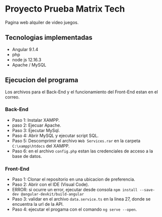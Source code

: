 # Proyecto Prueba Matrix Tech

Pagina web alquiler de video juegos.

## Tecnologias implementadas

- Angular 9.1.4
- php
- node js 12.16.3
- Apache / MySQL

## Ejecucion del programa

Los archivos para el Back-End y el funcionamiento del Front-End estan en el correo.

### Back-End
- Paso 1: Instalar XAMPP.
- paso 2: Ejecuar Apache.
- Paso 3: Ejecutar MySql.
- Paso 4: Abrir MySQL y ejecutar script SQL.
- Paso 5: Descomprimir el archivo `Web Services.rar` en la carpeta `C:\xampp\htdocs` del XAMPP.
- Paso 6: en el archivo `config.php` estan las credenciales de acceso a la base de datos.

### Front-End
- Paso 1: Clonar el repositorio en una ubicacion de preferencia.
- Paso 2: Abrir con el IDE (Visual Code).
- ERROR: si ocurre un error, ejecutar desde consola `npm install --save-dev @angular-devkit/build-angular`
- Paso 3: validar en el archivo `data.service.ts` en la linea 27, donde se encuentra la url de la API.
- Paso 4: ejecutar el progama con el comando `ng serve --open`.

